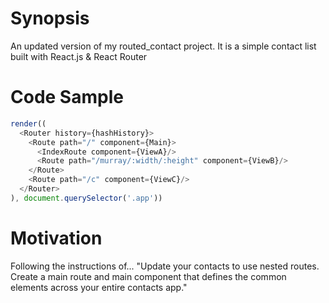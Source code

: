 # Synopsis
An updated version of my routed_contact project. It is a simple contact list built with React.js & React Router

# Code Sample 
```javascript
render((
  <Router history={hashHistory}>
    <Route path="/" component={Main}>
      <IndexRoute component={ViewA}/>
      <Route path="/murray/:width/:height" component={ViewB}/>
    </Route>
    <Route path="/c" component={ViewC}/>
  </Router>
), document.querySelector('.app'))
```
# Motivation 
Following the instructions of...
"Update your contacts to use nested routes. Create a main route and main component that defines the common elements across your entire contacts app."


